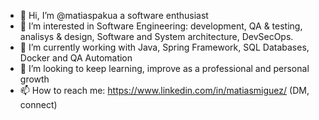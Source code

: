 - 👋 Hi, I’m @matiaspakua a software enthusiast
- 👀 I’m interested in Software Engineering: development, QA & testing, analisys & design, Software and System architecture, DevSecOps.
- 🌱 I’m currently working with Java, Spring Framework, SQL Databases, Docker and QA Automation
- 💞️ I’m looking to keep learning, improve as a professional and personal growth
- 📫 How to reach me: https://www.linkedin.com/in/matiasmiguez/ (DM, connect)

              
<!---
matiaspakua/matiaspakua is a ✨ special ✨ repository because its `README.md` (this file) appears on your GitHub profile.
You can click the Preview link to take a look at your changes.
--->
